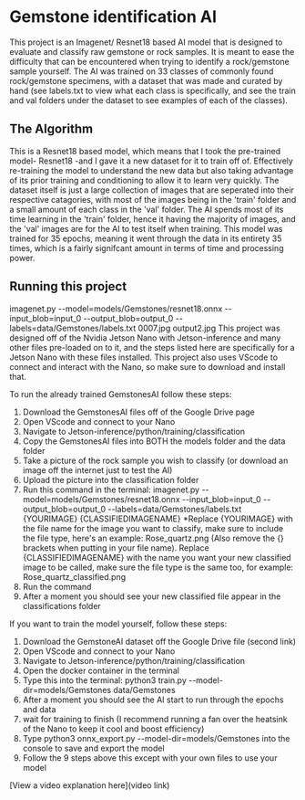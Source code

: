 # Gemstone identification AI

This project is an Imagenet/ Resnet18 based AI model that is designed to evaluate and classify raw gemstone or rock samples. It is meant to ease the difficulty that can be encountered when trying to identify a rock/gemstone sample yourself. The AI was trained on 33 classes of commonly found rock/gemstone specimens, with a dataset that was made and curated by hand (see labels.txt to view what each class is specifically, and see the train and val folders under the dataset to see examples of each of the classes).

## The Algorithm

This is a Resnet18 based model, which means that I took the pre-trained model- Resnet18 -and I gave it a new dataset for it to train off of. Effectively re-training the model to understand the new data but also taking advantage of its prior training and conditioning to allow it to learn very quickly. The dataset itself is just a large collection of images that are seperated into their respective catagories, with most of the images being in the 'train' folder and a small amount of each class in the 'val' folder. The AI spends most of its time learning in the 'train' folder, hence it having the majority of images, and the 'val' images are for the AI to test itself when training. This model was trained for 35 epochs, meaning it went through the data in its entirety 35 times, which is a fairly signifcant amount in terms of time and processing power.

## Running this project
imagenet.py --model=models/Gemstones/resnet18.onnx --input_blob=input_0 --output_blob=output_0 --labels=data/Gemstones/labels.txt 0007.jpg output2.jpg
This project was designed off of the Nvidia Jetson Nano with Jetson-inference and many other files pre-loaded on to it, and the steps listed here are specifically for a Jetson Nano with these files installed. This project also uses VScode to connect and interact with the Nano, so make sure to download and install that.

To run the already trained GemstonesAI follow these steps:
1. Download the GemstonesAI files off of the Google Drive page
2. Open VScode and connect to your Nano
3. Navigate to Jetson-inference/python/training/classification
4. Copy the GemstonesAI files into BOTH the models folder and the data folder
5. Take a picture of the rock sample you wish to classify (or download an image off the internet just to test the AI)
6. Upload the picture into the classification folder
7. Run this command in the terminal: imagenet.py --model=models/Gemstones/resnet18.onnx --input_blob=input_0 --output_blob=output_0 --labels=data/Gemstones/labels.txt {YOURIMAGE} {CLASSIFIEDIMAGENAME}
        *Replace {YOURIMAGE} with the file name for the image you want to classify, make sure to include the file type, here's an example: Rose_quartz.png (Also remove the {} brackets when putting in your file name). Replace {CLASSIFIEDIMAGENAME} with the name you want your new classified image to be called, make sure the file type is the same too, for example: Rose_quartz_classified.png
8. Run the command
9. After a moment you should see your new classified file appear in the classifications folder

If you want to train the model yourself, follow these steps:
1. Download the GemstoneAI dataset off the Google Drive file (second link)
2. Open VScode and connect to your Nano
3. Navigate to Jetson-inference/python/training/classification
4. Open the docker container in the terminal
5. Type this into the terminal: python3 train.py --model-dir=models/Gemstones data/Gemstones
6. After a moment you should see the AI start to run through the epochs and data
7. wait for training to finish (I recommend running a fan over the heatsink of the Nano to keep it cool and boost efficiency)
8. Type python3 onnx_export.py --model-dir=models/Gemstones into the console to save and export the model
9. Follow the 9 steps above this except with your own files to use your model


[View a video explanation here](video link)
